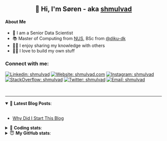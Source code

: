 <h2 align="center">
	👋 Hi, I'm Søren - aka <a href="https://shmulvad.com">shmulvad</a>
</h2>

#### About Me
- 🤖 I am a Senior Data Scientist
- 📚 Master of Computing from [NUS], BSc from [@diku-dk]
- 👨‍🏫 I enjoy sharing my knowledge with others
- 👨‍💻 I love to build my own stuff

### Connect with me:

[![Linkedin: shmulvad](https://img.shields.io/badge/shmulvad-blue?style=flat&logo=Linkedin&logoColor=white)][linkedin]
[![Website: shmulvad.com](https://img.shields.io/badge/shmulvad.com-47CCCC?&style=flat&logo=Google-Chrome&logoColor=white)][website]
[![Instagram: shmulvad](https://img.shields.io/badge/-@shmulvad-purple?style=flat&logo=Instagram&logoColor=white)][instagram]
[![StackOverflow: shmulvad](https://img.shields.io/badge/shmulvad-FE7A16?style=flat&logo=stack-overflow&logoColor=white)][stackOverflow]
[![Twitter: shmulvad](https://img.shields.io/badge/@shmulvad-1ca0f1?style=flat&logo=twitter&logoColor=white)][twitter]
[![Email: shmulvad](https://img.shields.io/badge/shmulvad-D14836?style=flat&logo=gmail&logoColor=white)][mail]

<br />

---

<details open>
 <summary>📕 <b>Latest Blog Posts</b>: </summary>

<br>

<!-- BLOG-POST-LIST:START -->
- [Why Did I Start This Blog](https://shmulvad.com/blog/why-did-start-this-blog)
<!-- BLOG-POST-LIST:END -->

</details>

<!-- --- -->

<details>
 <summary>🤖 <b>Coding stats</b>: </summary>

<br>

NOTE: Doesn't track coding at work or work done in environments such as Jupyter Notebooks.

<!--START_SECTION:waka-->
![Code Time](http://img.shields.io/badge/Code%20Time-2%2C906%20hrs%209%20mins-blue)

**I'm a Night 🦉** 

```text
🌞 Morning                539 commits         ██░░░░░░░░░░░░░░░░░░░░░░░   08.33 % 
🌆 Daytime                1710 commits        ███████░░░░░░░░░░░░░░░░░░   26.44 % 
🌃 Evening                2609 commits        ██████████░░░░░░░░░░░░░░░   40.34 % 
🌙 Night                  1609 commits        ██████░░░░░░░░░░░░░░░░░░░   24.88 % 
```


📊 **This Week I Spent My Time On** 

```text
💬 Programming Languages: 
TypeScript               3 hrs 19 mins       ██████████░░░░░░░░░░░░░░░   38.78 % 
Python                   2 hrs 55 mins       █████████░░░░░░░░░░░░░░░░   34.09 % 
Other                    1 hr 19 mins        ████░░░░░░░░░░░░░░░░░░░░░   15.39 % 
JSON                     16 mins             █░░░░░░░░░░░░░░░░░░░░░░░░   03.17 % 
Text                     15 mins             █░░░░░░░░░░░░░░░░░░░░░░░░   03.02 % 

🔥 Editors: 
VS Code                  7 hrs 15 mins       █████████████████████░░░░   84.66 % 
Zsh                      1 hr 11 mins        ███░░░░░░░░░░░░░░░░░░░░░░   13.83 % 
Sublime Text             7 mins              ░░░░░░░░░░░░░░░░░░░░░░░░░   01.52 % 

🐱‍💻 Projects: 
km24-core                8 hrs 9 mins        ████████████████████████░   95.05 % 
arbejdsretten            13 mins             █░░░░░░░░░░░░░░░░░░░░░░░░   02.64 % 
Unknown Project          7 mins              ░░░░░░░░░░░░░░░░░░░░░░░░░   01.52 % 
Terminal                 4 mins              ░░░░░░░░░░░░░░░░░░░░░░░░░   00.79 % 
```


 Last Updated on 30/10/2024 18:52:22 UTC
<!--END_SECTION:waka-->

</details>

<!-- --- -->

<details>
 <summary>😇 <b>My GitHub stats</b>: </summary>

<br>

<img align="left" alt="shmulvad's Github Stats" src="https://github-readme-stats.vercel.app/api?username=shmulvad&show_icons=true&hide_border=true" />

</details>



[website]: https://shmulvad.com
[twitter]: https://twitter.com/shmulvad
[linkedin]: https://linkedin.com/in/shmulvad
[instagram]: https://instagram.com/shmulvad
[stackOverflow]: https://stackoverflow.com/users/9248793/shmulvad
[mail]: mailto:shmulvad@gmail.com
[@diku-dk]: https://github.com/diku-dk
[github]: https://github.com/shmulvad
[NUS]: https://www.nus.edu.sg
